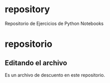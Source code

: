 # repository
Repositorio de Ejercicios de Python Notebooks

# repositorio

## Editando el archivo
Es un archivo de descuento en este repositorio.

